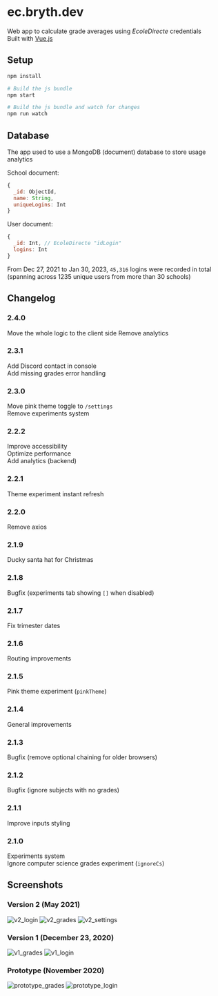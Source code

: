 # ec.bryth.dev

Web app to calculate grade averages using *EcoleDirecte* credentials  
Built with [Vue.js](https://vuejs.org)

## Setup
```sh
npm install

# Build the js bundle
npm start

# Build the js bundle and watch for changes
npm run watch
```

## Database

The app used to use a MongoDB (document) database to store usage analytics

School document:
```js
{
  _id: ObjectId,
  name: String,
  uniqueLogins: Int
}
```

User document:
```js
{
  _id: Int, // EcoleDirecte "idLogin"
  logins: Int
}
```

From Dec 27, 2021 to Jan 30, 2023, `45,316` logins were recorded in total (spanning across 1235 unique users from more than 30 schools)

## Changelog

### 2.4.0
Move the whole logic to the client side
Remove analytics

### 2.3.1
Add Discord contact in console  
Add missing grades error handling

### 2.3.0
Move pink theme toggle to `/settings`  
Remove experiments system

### 2.2.2
Improve accessibility  
Optimize performance  
Add analytics (backend)

### 2.2.1
Theme experiment instant refresh

### 2.2.0
Remove axios

### 2.1.9
Ducky santa hat for Christmas

### 2.1.8
Bugfix (experiments tab showing `[]` when disabled)

### 2.1.7
Fix trimester dates

### 2.1.6
Routing improvements

### 2.1.5
Pink theme experiment (`pinkTheme`)

### 2.1.4
General improvements

### 2.1.3
Bugfix (remove optional chaining for older browsers)

### 2.1.2
Bugfix (ignore subjects with no grades)

### 2.1.1
Improve inputs styling

### 2.1.0
Experiments system  
Ignore computer science grades experiment (`ignoreCs`)

## Screenshots

### Version 2 (May 2021)
![v2_login](https://user-images.githubusercontent.com/62302815/158897934-a38ee3a4-e8b8-473c-8b5f-e6e383a1e28d.png)
![v2_grades](https://user-images.githubusercontent.com/62302815/158897933-39ed3420-d4e8-4b8a-8914-5d4607e68802.png)
![v2_settings](https://user-images.githubusercontent.com/62302815/158897935-eb46cd69-0fee-4b2d-8177-8317c68ffef3.png)

### Version 1 (December 23, 2020)
![v1_grades](https://user-images.githubusercontent.com/62302815/158897930-d3f95bc6-b37f-4601-8be8-d17570ed4221.png)
![v1_login](https://user-images.githubusercontent.com/62302815/158897932-66fe6595-e77a-4c9f-9459-5655b1614992.png)

### Prototype (November 2020)
![prototype_grades](https://user-images.githubusercontent.com/62302815/158897924-5af96457-aa46-491f-b7eb-df92add75363.png)
![prototype_login](https://user-images.githubusercontent.com/62302815/158897928-aec0687d-2ce4-40c8-9dec-79e6d3b985a1.png)

